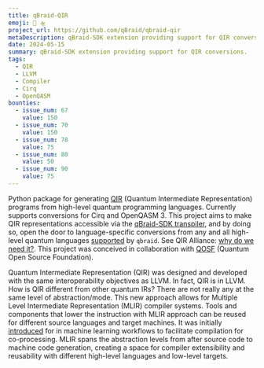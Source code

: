 ```yaml
---
title: qBraid-QIR
emoji: 🐣 🛸
project_url: https://github.com/qBraid/qbraid-qir
metaDescription: qBraid-SDK extension providing support for QIR conversions.
date: 2024-05-15
summary: qBraid-SDK extension providing support for QIR conversions.
tags:
  - QIR
  - LLVM
  - Compiler
  - Cirq
  - OpenQASM
bounties:
  - issue_num: 67
    value: 150
  - issue_num: 70
    value: 150
  - issue_num: 78
    value: 75
  - issue_num: 80
    value: 50
  - issue_num: 90
    value: 75
---
```


Python package for generating [QIR](https://www.qir-alliance.org/) (Quantum Intermediate Representation) programs from high-level quantum programming languages. Currently supports conversions for Cirq and OpenQASM 3. This project aims to make QIR representations accessible via the [qBraid-SDK transpiler](https://github.com/qBraid/qBraid), and by doing so, open the door to language-specific conversions from any and all high-level quantum languages [supported](https://docs.qbraid.com/en/latest/sdk/overview.html#supported-frontends) by `qbraid`. See QIR Alliance: [why do we need it?](https://www.qir-alliance.org/qir-book/concepts/why-do-we-need.html). This project was conceived in collaboration with [QOSF](https://qosf.org/) (Quantum Open Source Foundation).

Quantum Intermediate Representation (QIR) was designed and developed with the same interoperability objectives as LLVM. In fact, QIR is in LLVM. How is QIR different from other quantum IRs? There are not really any at the same level of abstraction/mode. This new approach allows for Multiple Level Intermediate Representation (MLIR) compiler systems. Tools and components that lower the instruction with MLIR approach can be reused for different source languages and target machines. It was initially [introduced](https://arxiv.org/pdf/2101.11365.pdf) for in machine learning workflows to facilitate compilation for co-processing. MLIR spans the abstraction levels from after source code to machine code generation, creating a space for compiler extensibility and reusability with different high-level languages and low-level targets.
